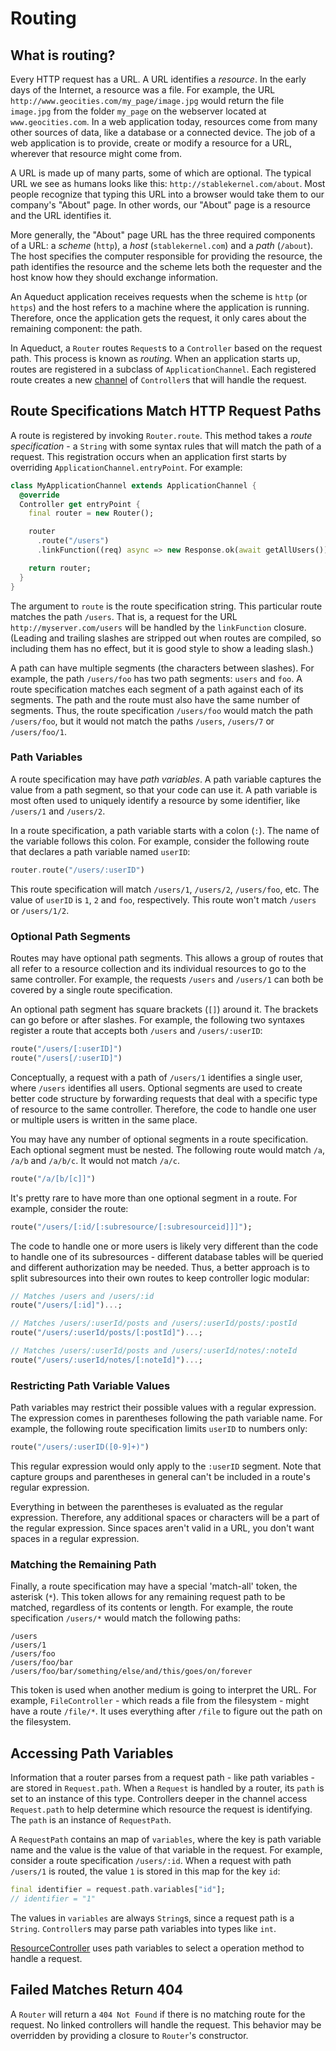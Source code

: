 # Routing

## What is routing?

Every HTTP request has a URL. A URL identifies a *resource*. In the early days of the Internet, a resource was a file. For example, the URL `http://www.geocities.com/my_page/image.jpg` would return the file `image.jpg` from the folder `my_page` on the webserver located at `www.geocities.com`. In a web application today, resources come from many other sources of data, like a database or a connected device. The job of a web application is to provide, create or modify a resource for a URL, wherever that resource might come from.

A URL is made up of many parts, some of which are optional. The typical URL we see as humans looks like this: `http://stablekernel.com/about`. Most people recognize that typing this URL into a browser would take them to our company's "About" page. In other words, our "About" page is a resource and the URL identifies it.

More generally, the "About" page URL has the three required components of a URL: a *scheme* (`http`), a *host* (`stablekernel.com`) and a *path* (`/about`). The host specifies the computer responsible for providing the resource, the path identifies the resource and the scheme lets both the requester and the host know how they should exchange information.

An Aqueduct application receives requests when the scheme is `http` (or `https`) and the host refers to a machine where the application is running. Therefore, once the application gets the request, it only cares about the remaining component: the path.

In Aqueduct, a `Router` routes `Request`s to a `Controller` based on the request path. This process is known as *routing*. When an application starts up, routes are registered in a subclass of `ApplicationChannel`. Each registered route creates a new [channel](../application/structure.md) of `Controller`s that will handle the request.

## Route Specifications Match HTTP Request Paths

A route is registered by invoking `Router.route`. This method takes a *route specification* - a `String` with some syntax rules that will match the path of a request. This registration occurs when an application first starts by overriding `ApplicationChannel.entryPoint`. For example:

```dart
class MyApplicationChannel extends ApplicationChannel {
  @override
  Controller get entryPoint {
    final router = new Router();

    router
      .route("/users")
      .linkFunction((req) async => new Response.ok(await getAllUsers());

    return router;
  }
}
```

The argument to `route` is the route specification string. This particular route matches the path `/users`. That is, a request for the URL `http://myserver.com/users` will be handled by the `linkFunction` closure. (Leading and trailing slashes are stripped out when routes are compiled, so including them has no effect, but it is good style to show a leading slash.)

A path can have multiple segments (the characters between slashes). For example, the path `/users/foo` has two path segments: `users` and `foo`. A route specification matches each segment of a path against each of its segments. The path and the route must also have the same number of segments. Thus, the route specification `/users/foo` would match the path `/users/foo`, but it would not match the paths `/users`, `/users/7` or `/users/foo/1`.

### Path Variables

A route specification may have *path variables*. A path variable captures the value from a path segment, so that your code can use it. A path variable is most often used to uniquely identify a resource by some identifier, like `/users/1` and `/users/2`.

In a route specification, a path variable starts with a colon (`:`). The name of the variable follows this colon. For example, consider the following route that declares a path variable named `userID`:

```dart
router.route("/users/:userID")
```

This route specification will match `/users/1`, `/users/2`, `/users/foo`, etc. The value of `userID` is `1`, `2` and `foo`, respectively. This route won't match `/users` or `/users/1/2`.

### Optional Path Segments

Routes may have optional path segments. This allows a group of routes that all refer to a resource collection and its individual resources to go to the same controller. For example, the requests `/users` and `/users/1` can both be covered by a single route specification.

An optional path segment has square brackets (`[]`) around it. The brackets can go before or after slashes. For example, the following two syntaxes register a route that accepts both `/users` and `/users/:userID`:

```dart
route("/users/[:userID]")
route("/users[/:userID]")
```

Conceptually, a request with a path of `/users/1` identifies a single user, where `/users` identifies all users. Optional segments are used to create better code structure by forwarding requests that deal with a specific type of resource to the same controller. Therefore, the code to handle one user or multiple users is written in the same place.

You may have any number of optional segments in a route specification. Each optional segment must be nested. The following route would match `/a`, `/a/b` and `/a/b/c`. It would not match `/a/c`.

```dart
route("/a/[b/[c]]")
```

It's pretty rare to have more than one optional segment in a route. For example, consider the route:

```dart
route("/users/[:id/[:subresource/[:subresourceid]]]");
```

The code to handle one or more users is likely very different than the code to handle one of its subresources - different database tables will be queried and different authorization may be needed. Thus, a better approach is to split subresources into their own routes to keep controller logic modular:

```dart
// Matches /users and /users/:id
route("/users/[:id]")...;

// Matches /users/:userId/posts and /users/:userId/posts/:postId
route("/users/:userId/posts/[:postId]")...;

// Matches /users/:userId/posts and /users/:userId/notes/:noteId
route("/users/:userId/notes/[:noteId]")...;
```

### Restricting Path Variable Values

Path variables may restrict their possible values with a regular expression. The expression comes in parentheses following the path variable name. For example, the following route specification limits `userID` to numbers only:

```dart
route("/users/:userID([0-9]+)")
```

This regular expression would only apply to the `:userID` segment. Note that capture groups and parentheses in general can't be included in a route's regular expression.

Everything in between the parentheses is evaluated as the regular expression. Therefore, any additional spaces or characters will be a part of the regular expression. Since spaces aren't valid in a URL, you don't want spaces in a regular expression.

### Matching the Remaining Path

Finally, a route specification may have a special 'match-all' token, the asterisk (`*`). This token allows for any remaining request path to be matched, regardless of its contents or length. For example, the route specification `/users/*` would match the following paths:

```
/users
/users/1
/users/foo
/users/foo/bar
/users/foo/bar/something/else/and/this/goes/on/forever
```

This token is used when another medium is going to interpret the URL. For example, `FileController` - which reads a file from the filesystem - might have a route `/file/*`. It uses everything after `/file` to figure out the path on the filesystem.

## Accessing Path Variables

Information that a router parses from a request path - like path variables - are stored in `Request.path`. When a `Request` is handled by a router, its `path` is set to an instance of this type. Controllers deeper in the channel access `Request.path` to help determine which resource the request is identifying. The `path` is an instance of `RequestPath`.

A `RequestPath` contains an map of `variables`, where the key is path variable name and the value is the value of that variable in the request. For example, consider a route specification `/users/:id`. When a request with path `/users/1` is routed, the value `1` is stored in this map for the key `id`:

```dart
final identifier = request.path.variables["id"];
// identifier = "1"
```

The values in `variables` are always `String`s, since a request path is a `String`. `Controller`s may parse path variables into types like `int`.

[ResourceController](resource_controller.md) uses path variables to select a operation method to handle a request.

## Failed Matches Return 404

A `Router` will return a `404 Not Found` if there is no matching route for the request. No linked controllers will handle the request. This behavior may be overridden by providing a closure to `Router`'s constructor.
